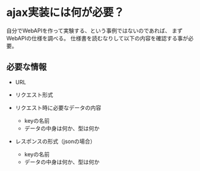# ajax実装には何が必要？

自分でWebAPIを作って実験する、という事例ではないのであれば、
まずWebAPIの仕様を調べる。
仕様書を読むなりして以下の内容を確認する事が必要。

## 必要な情報
- URL
- リクエスト形式
- リクエスト時に必要なデータの内容
    - keyの名前
    - データの中身は何か、型は何か

- レスポンスの形式（jsonの場合）
    - keyの名前
    - データの中身は何か、型は何か
